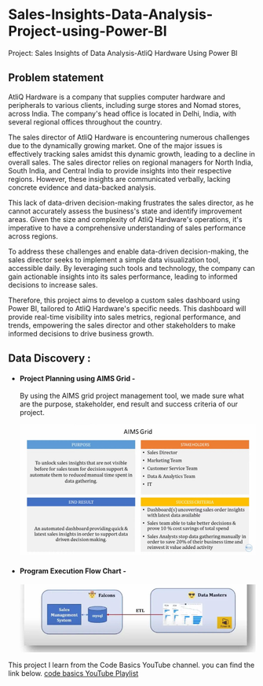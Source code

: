 # Sales-Insights-Data-Analysis-Project-using-Power-BI
Project: Sales Insights of Data Analysis-AtliQ Hardware Using Power BI

## Problem statement

AtliQ Hardware is a company that supplies computer hardware and peripherals to various clients, including surge stores and Nomad stores, across India. The company's head office is located in Delhi, India, with several regional offices throughout the country.

The sales director of AtliQ Hardware is encountering numerous challenges due to the dynamically growing market. One of the major issues is effectively tracking sales amidst this dynamic growth, leading to a decline in overall sales. The sales director relies on regional managers for North India, South India, and Central India to provide insights into their respective regions. However, these insights are communicated verbally, lacking concrete evidence and data-backed analysis.

This lack of data-driven decision-making frustrates the sales director, as he cannot accurately assess the business's state and identify improvement areas. Given the size and complexity of AtliQ Hardware's operations, it's imperative to have a comprehensive understanding of sales performance across regions.

To address these challenges and enable data-driven decision-making, the sales director seeks to implement a simple data visualization tool, accessible daily. By leveraging such tools and technology, the company can gain actionable insights into its sales performance, leading to informed decisions to increase sales.

Therefore, this project aims to develop a custom sales dashboard using Power BI, tailored to AtliQ Hardware's specific needs. This dashboard will provide real-time visibility into sales metrics, regional performance, and trends, empowering the sales director and other stakeholders to make informed decisions to drive business growth.

## Data Discovery :

- #### Project Planning using AIMS Grid -

  By using the AIMS grid project management tool, we made sure what are the purpose, stakeholder, end result 
  and success criteria  of our project.

  <img src = "https://github.com/KoYa2003/Sales-Insights-Data-Analysis-Project-using-Power-BI/blob/main/photos/AIMS%20grid%20sales%20insights.jpg">

- #### Program Execution Flow Chart -

  <img src = "https://github.com/KoYa2003/Sales-Insights-Data-Analysis-Project-using-Power-BI/blob/main/photos/Program%20execution%20FlowChart.jpg">



This project I learn from the Code Basics YouTube channel. you can find the link below.
[code basics YouTube Playlist](https://www.youtube.com/watch?v=hhZ62IlTxYs&list=PLeo1K3hjS3uva8pk1FI3iK9kCOKQdz1I9)
